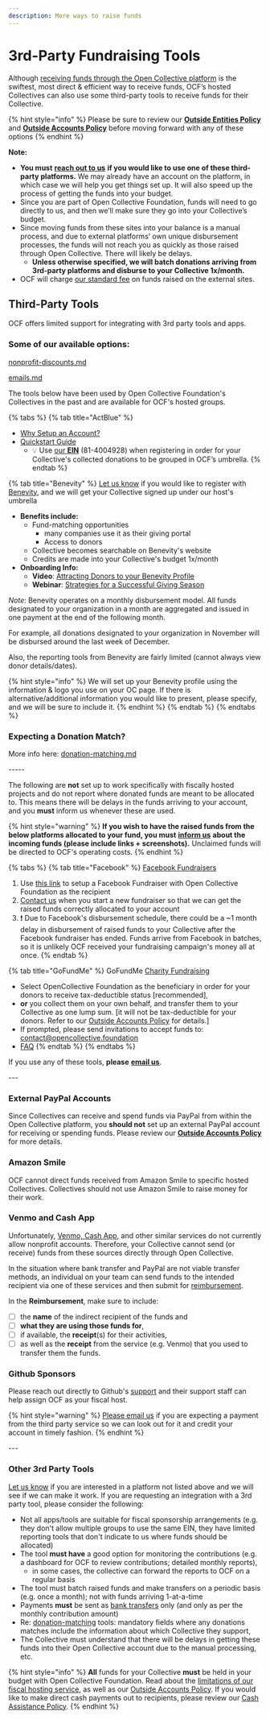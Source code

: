 ```yaml
---
description: More ways to raise funds
---
```


# 3rd-Party Fundraising Tools

Although [receiving funds through the Open Collective platform](./) is the swiftest, most direct & efficient way to receive funds, OCF’s hosted Collectives can also use some third-party tools to receive funds for their Collective.

{% hint style="info" %}
Please be sure to review our [**Outside Entities Policy**](../policies/outside-entities-policy.md) and [**Outside Accounts Policy**](../policies/outside-accounts-policy.md) before moving forward with any of these options
{% endhint %}

**Note:**

* **You must** [**reach out to us**](mailto:contact@opencollective.foundation) **if you would like to use one of these third-party platforms.** We may already have an account on the platform, in which case we will help you get things set up. It will also speed up the process of getting the funds into your budget.
* Since you are part of Open Collective Foundation, funds will need to go directly to us, and then we’ll make sure they go into your Collective’s budget.
* Since moving funds from these sites into your balance is a manual process, and due to external platforms’ own unique disbursement processes, the funds will not reach you as quickly as those raised through Open Collective. There will likely be delays.
  * **Unless otherwise specified, we will batch donations arriving from 3rd-party platforms and disburse to your Collective 1x/month.**
* OCF will charge [our standard fee](../fees.md) on funds raised on the external sites.

## Third-Party Tools

OCF offers limited support for integrating with 3rd party tools and apps.

### Some of our available options:

[nonprofit-discounts.md](../../what-we-offer/nonprofit-discounts.md "mention")

[emails.md](../../what-we-offer/emails.md "mention")

The tools below have been used by Open Collective Foundation's Collectives in the past and are available for OCF's hosted groups.

{% tabs %}
{% tab title="ActBlue" %}
* [Why Setup an Account?](https://support.actblue.com/donors/about-actblue/why-do-candidates-and-organizations-use-your-platform/)
* [Quickstart Guide](https://support.actblue.com/campaigns/help/getting-started/)
  * :bulb: Use [our **EIN**](../../about/official-information-and-documents.md) (81-4004928) when registering in order for your Collective's collected donations to be grouped in OCF’s umbrella.
{% endtab %}

{% tab title="Benevity" %}
[Let us know](mailto:contact@opencollective.foundation) if you would like to register with [Benevity](https://www.benevity.com/why-benevity), and we will get your Collective signed up under our host's umbrella

* **Benefits include:**
  * Fund-matching opportunities
    * many companies use it as their giving portal
    * Access to donors
  * Collective becomes searchable on Benevity's website
  * Credits are made into your Collective's budget 1x/month
* **Onboarding Info:**
  * **Video**: [Attracting Donors to your Benevity Profile](https://causeshelp.benevity.org/hc/en-us/articles/360000469786-Attracting-Donors-to-Your-Profile)
  * **Webinar**: [Strategies for a Successful Giving Season](https://causeshelp.benevity.org/hc/en-us/articles/360000478943-Charities-Webinar-Strategies-for-a-Successful-Giving-Season)

_Note_: Benevity operates on a monthly disbursement model. All funds designated to your organization in a month are aggregated and issued in one payment at the end of the following month.

For example, all donations designated to your organization in November will be disbursed around the last week of December.

Also, the reporting tools from Benevity are fairly limited (cannot always view donor details/dates).

{% hint style="info" %}
We will set up your Benevity profile using the information & logo you use on your OC page. If there is alternative/additional information you would like to present, please specify, and we will be sure to include it.
{% endhint %}
{% endtab %}
{% endtabs %}

### Expecting a Donation Match?&#x20;

More info here: [donation-matching.md](donation-matching.md "mention")

\-----

The following are **not** set up to work specifically with fiscally hosted projects and do not report where donated funds are meant to be allocated to. This means there will be delays in the funds arriving to your account, and you **must** inform us whenever these are used.

{% hint style="warning" %}
**If you wish to have the raised funds from the below platforms allocated to your fund, you must** [**inform us**](mailto:contact@opencollective.foundation) **about the incoming funds (please include links + screenshots).** Unclaimed funds will be directed to OCF's operating costs.
{% endhint %}

{% tabs %}
{% tab title="Facebook" %}
[Facebook Fundraisers](https://www.facebook.com/fund/Open-Collective-Foundation-100612854999717/)

1. Use [this link](https://www.facebook.com/fund/Open-Collective-Foundation-100612854999717/) to setup a Facebook Fundraiser with Open Collective Foundation as the recipient
2. [Contact us](mailto:contact@opencollective.foundation) when you start a new fundraiser so that we can get the raised funds correctly allocated to your account
3. :exclamation: Due to Facebook's disbursement schedule, there could be a \~1 month delay in disbursement of raised funds to your Collective after the Facebook fundraiser has ended. Funds arrive from Facebook in batches, so it is unlikely OCF received your fundraising campaign's money all at once.
{% endtab %}

{% tab title="GoFundMe" %}
GoFundMe [Charity Fundraising](https://www.gofundme.com/start/charity-fundraising)

* Select OpenCollective Foundation as the beneficiary in order for your donors to receive tax-deductible status \[recommended],
* **or** you collect them on your own behalf, and transfer them to your Collective as one lump sum. \[it will not be tax-deductible for your donors. Refer to our [Outside Accounts Policy](../policies/outside-accounts-policy.md) for details.]
* If prompted, please send invitations to accept funds to:  contact@opencollective.foundation&#x20;
* [FAQ](https://docs.opencollective.foundation/faq/contributions-faq#can-we-use-outside-fundraising-platforms-like-gofundme-to-fundraise-for-our-Collective)
{% endtab %}
{% endtabs %}

If you use any of these tools, **please** [**email us**](mailto:contact@opencollective.foundation).

\---

### External PayPal Accounts

Since Collectives can receive and spend funds via PayPal from within the Open Collective platform, you **should not** set up an external PayPal account for receiving or spending funds. Please review our [**Outside Accounts Policy**](../policies/outside-accounts-policy.md) for more details.

### Amazon Smile

OCF cannot direct funds received from Amazon Smile to specific hosted Collectives. Collectives should not use Amazon Smile to raise money for their work.

### **Venmo and Cash App**

Unfortunately, [Venmo, Cash App,](https://docs.opencollective.foundation/faq/expenses-faq#can-we-send-or-receive-funds-via-venmo-or-cash-app) and other similar services do not currently allow nonprofit accounts. Therefore, your Collective cannot send (or receive) funds from these sources directly through Open Collective.

In the situation where bank transfer and PayPal are not viable transfer methods, an individual on your team can send funds to the intended recipient via one of these services and then submit for [reimbursement](../payouts.md).

In the **Reimbursement**, make sure to include:

* [ ] the **name** of the indirect recipient of the funds and
* [ ] **what they are using those funds for**,
* [ ] if available, the **receipt**(s) for their activities,
* [ ] as well as the **receipt** from the service (e.g. Venmo) that you used to transfer them the funds.

### Github Sponsors

Please reach out directly to Github's [support](http://url100.around.co/ls/click?upn=Ve2f-2FLodSFIkXBMESSfFGmNY4VgXEOvuJO5pWSwE9UyMwkzezkjAVJGMUEx2w15UTULc\_cq7CyJpVqhiHMvlG5QfXmhe-2F3dzKt4opsAZ25hnuffMHKYrwEDYxa-2FF5K6tv4KABjDsTfSMQm7eme3i1xr-2B1jEo9sS2Pn63l0JP9zQ-2BErgRnYVx4uDDtiX4CiY5-2FyBHh7yOLkscYpufs8XrmSHVA-2FkPuYoHKjRJKlaY7gM9bm9VH9eZvHkkpfm4e9HC4eifshalLjJMUcBLpmQSDbJbWxfeZuiTSLa-2BYsMk-2BhMav98-2FmTXIT-2BgUZ1FPGkJT9or24XxqRfYSmEBKZDkLEP90ZJ8a3BZ1bKgdZO2kBkmRYxMsXdDYFSrP3-2FlhR9pdqdrNrGmy7sNSfOWUvSygdA-2BcvGPH0sFKbwsVahXlu-2FtTwWGvQdK9sfL5dot2kFZbHiLtB1kADzNDULuRaVidxCg0EH9L-2FSuJDqWzdTQ6GJkNH8KE-3D) and their support staff can help assign OCF as your fiscal host.

{% hint style="warning" %}
[Please email us](mailto:contact@opencollective.foundation) if you are expecting a payment from the third party service so we can look out for it and credit your account in timely fashion.
{% endhint %}

\---

### Other 3rd Party Tools

[Let us know](mailto:contact@opencollective.foundation) if you are interested in a platform not listed above and we will see if we can make it work. If you are requesting an integration with a 3rd party tool, please consider the following:

* Not all apps/tools are suitable for fiscal sponsorship arrangements (e.g. they don't allow multiple groups to use the same EIN, they have limited reporting tools that don't indicate to us where funds should be allocated)
* The tool **must have** a good option for monitoring the contributions (e.g. a dashboard for OCF to review contributions; detailed monthly reports),
  * in some cases, the collective can forward the reports to OCF on a regular basis
* The tool must batch raised funds and make transfers on a periodic basis (e.g. once a month); not with funds arriving 1-at-a-time
* Payments **must** be sent as [bank transfers](credit-card-paypal-bank-transfers.md#bank-transfers) only (and only as per the monthly contribution amount)
* Re: [donation-matching](donation-matching.md) tools: mandatory fields where any donations matches include the information about which Collective they support,
* The Collective must understand that there will be delays in getting these funds into their Open Collective account due to the manual processing, etc.

{% hint style="info" %}
**All** funds for your Collective **must** be held in your budget with Open Collective Foundation. Read about the [limitations of our fiscal hosting service](../policies/#restrictions-and-limitations), as well as our [Outside Accounts Policy](../policies/outside-accounts-policy.md). If you would like to make direct cash payments out to recipients, please review our [Cash Assistance Policy](../policies/cash-assistance-policy.md).
{% endhint %}
